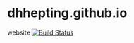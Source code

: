 # dhhepting.github.io
website
[![Build Status](https://travis-ci.org/dhhepting/dhhepting.github.io.svg?branch=master)](https://travis-ci.org/dhhepting/dhhepting.github.io)
